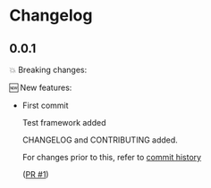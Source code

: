 # Changelog

## 0.0.1

💥 Breaking changes:

🆕 New features:

- First commit
  
  Test framework added

  CHANGELOG and CONTRIBUTING added.

  For changes prior to this, refer to [commit history](https://github.com/srb3/terraform-helm-kong-gateway/commits/main)

  ([PR #1](https://github.com/srb3/terraform-helm-kong-gateway/pull/1))
